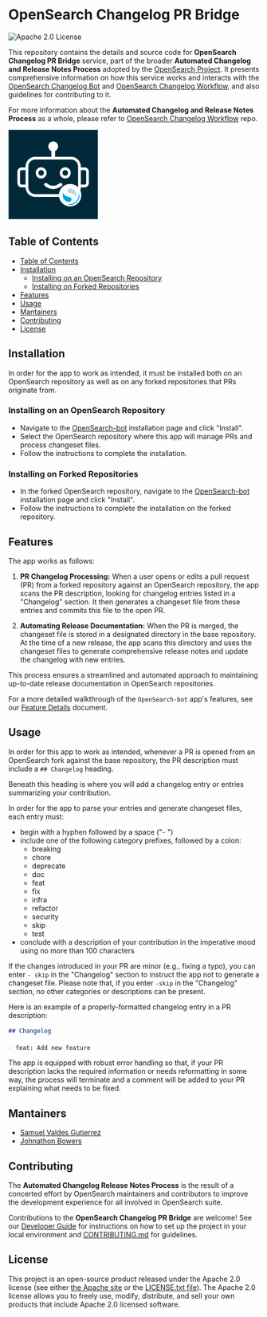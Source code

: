 <!-- prettier-ignore-start -->
<!-- omit in toc -->
# OpenSearch Changelog PR Bridge
<!-- prettier-ignore-end -->

![Apache 2.0 License](https://img.shields.io/github/license/saltstack/salt)
<!-- ![Coverage Badge](./badges/coverage.svg) -->

This repository contains the details and source code for **OpenSearch Changelog PR Bridge** service, part of the broader **Automated Changelog and Release Notes Process** adopted by the [OpenSearch Project](https://opensearch.org/). It presents comprehensive information on how this service works and interacts with the [OpenSearch Changelog Bot](https://github.com/apps/opensearch-changeset-bot) and [OpenSearch Changelog Workflow]((https://github.com/BigSamu/OpenSearch_Parse_Changelog_Action)), and also guidelines for contributing to it.

For more information about the **Automated Changelog and Release Notes Process** as a whole, please refer to [OpenSearch Changelog Workflow]((https://github.com/BigSamu/OpenSearch_Parse_Changelog_Action)) repo.

<left>
  <img src="./assets/OpenSearch-bot-logo.png" alt="OpenSearch-bot Logo" width="180" height="180">
</left>

<!-- omit in toc -->

## Table of Contents

- [Table of Contents](#table-of-contents)
- [Installation](#installation)
  - [Installing on an OpenSearch Repository](#installing-on-an-opensearch-repository)
  - [Installing on Forked Repositories](#installing-on-forked-repositories)
- [Features](#features)
- [Usage](#usage)
- [Mantainers](#mantainers)
- [Contributing](#contributing)
- [License](#license)

## Installation

In order for the app to work as intended, it must be installed both on an OpenSearch repository as well as on any forked repositories that PRs originate from.

<!-- omit from toc -->

### Installing on an OpenSearch Repository

- Navigate to the [OpenSearch-bot](https://github.com/apps/opensearch-bot) installation page and click "Install".
- Select the OpenSearch repository where this app will manage PRs and process changeset files.
- Follow the instructions to complete the installation.

<!-- omit from toc -->

### Installing on Forked Repositories

- In the forked OpenSearch repository, navigate to the [OpenSearch-bot](https://github.com/apps/opensearch-bot) installation page and click "Install".
- Follow the instructions to complete the installation on the forked repository.

## Features

The app works as follows:

1. **PR Changelog Processing:** When a user opens or edits a pull request (PR) from a forked repository against an OpenSearch repository, the app scans the PR description, looking for changelog entries listed in a "Changelog" section. It then generates a changeset file from these entries and commits this file to the open PR.

2. **Automating Release Documentation:** When the PR is merged, the changeset file is stored in a designated directory in the base repository. At the time of a new release, the app scans this directory and uses the changeset files to generate comprehensive release notes and update the changelog with new entries.

This process ensures a streamlined and automated approach to maintaining up-to-date release documentation in OpenSearch repositories.

For a more detailed walkthrough of the `OpenSearch-bot` app's features, see our [Feature Details](docs/FEATURE_DETAILS.md) document.

## Usage

In order for this app to work as intended, whenever a PR is opened from an OpenSearch fork against the base repository, the PR description must include a `## Changelog` heading.

Beneath this heading is where you will add a changelog entry or entries summarizing your contribution.

In order for the app to parse your entries and generate changeset files, each entry must:

- begin with a hyphen followed by a space ("- ")
- include one of the following category prefixes, followed by a colon:
  - breaking
  - chore
  - deprecate
  - doc
  - feat
  - fix
  - infra
  - refactor
  - security
  - skip
  - test
- conclude with a description of your contribution in the imperative mood using no more than 100 characters

If the changes introduced in your PR are minor (e.g., fixing a typo), you can enter `- skip` in the "Changelog" section to instruct the app not to generate a changeset file. Please note that, if you enter `-skip` in the "Changelog" section, no other categories or descriptions can be present.

Here is an example of a properly-formatted changelog entry in a PR description:

```markdown
## Changelog

- feat: Add new feature
```

The app is equipped with robust error handling so that, if your PR description lacks the required information or needs reformatting in some way, the process will terminate and a comment will be added to your PR explaining what needs to be fixed.

## Mantainers

- [Samuel Valdes Gutierrez](https://github.com/BigSamu)
- [Johnathon Bowers](https://github.com/JohnathonBowers)

## Contributing

The **Automated Changelog Release Notes Process** is the result of a concerted effort by OpenSearch maintainers and contributors to improve the development experience for all involved in OpenSearch suite.

Contributions to the **OpenSearch Changelog PR Bridge** are welcome! See our [Developer Guide](docs/DEVELOPER_GUIDE.md) for instructions on how to set up the project in your local environment and [CONTRIBUTING.md](./CONTRIBUTING.md) for guidelines.

## License

This project is an open-source product released under the Apache 2.0 license (see either [the Apache site](https://www.apache.org/licenses/LICENSE-2.0) or the [LICENSE.txt file](./LICENSE.txt)). The Apache 2.0 license allows you to freely use, modify, distribute, and sell your own products that include Apache 2.0 licensed software.

